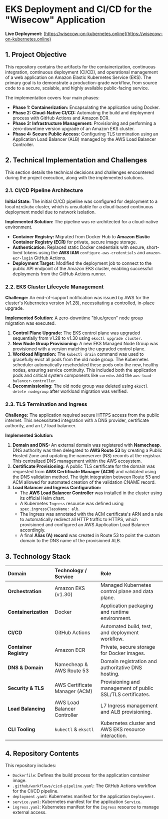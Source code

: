 # EKS Deployment and CI/CD for the "Wisecow" Application

**Live Deployment:** [https://wisecow-on-kubernetes.online](https://wisecow-on-kubernetes.online)

## 1. Project Objective

This repository contains the artifacts for the containerization, continuous integration, continuous deployment (CI/CD), and operational management of a web application on Amazon Elastic Kubernetes Service (EKS). The primary goal is to demonstrate a production-grade workflow, from source code to a secure, scalable, and highly available public-facing service.

The implementation covers four main phases:
*   **Phase 1: Containerization:** Encapsulating the application using Docker.
*   **Phase 2: Cloud-Native CI/CD:** Automating the build and deployment process with GitHub Actions and Amazon ECR.
*   **Phase 3: Infrastructure Management:** Provisioning and performing a zero-downtime version upgrade of an Amazon EKS cluster.
*   **Phase 4: Secure Public Access:** Configuring TLS termination using an Application Load Balancer (ALB) managed by the AWS Load Balancer Controller.

## 2. Technical Implementation and Challenges

This section details the technical decisions and challenges encountered during the project execution, along with the implemented solutions.

### 2.1. CI/CD Pipeline Architecture
**Initial State:** The initial CI/CD pipeline was configured for deployment to a local `minikube` cluster, which is unsuitable for a cloud-based continuous deployment model due to network isolation.

**Implemented Solution:** The pipeline was re-architected for a cloud-native environment.
*   **Container Registry:** Migrated from Docker Hub to **Amazon Elastic Container Registry (ECR)** for private, secure image storage.
*   **Authentication:** Replaced static Docker credentials with secure, short-lived tokens using the **AWS IAM** `configure-aws-credentials` and `amazon-ecr-login` GitHub Actions.
*   **Deployment Target:** Modified the deployment job to connect to the public API endpoint of the Amazon EKS cluster, enabling successful deployments from the GitHub Actions runner.

### 2.2. EKS Cluster Lifecycle Management
**Challenge:** An end-of-support notification was issued by AWS for the cluster's Kubernetes version (v1.28), necessitating a controlled, in-place upgrade.

**Implemented Solution:** A zero-downtime "blue/green" node group migration was executed.
1.  **Control Plane Upgrade:** The EKS control plane was upgraded sequentially from v1.28 to v1.30 using `eksctl upgrade cluster`.
2.  **New Node Group Provisioning:** A new EKS Managed Node Group was provisioned with a version matching the upgraded control plane.
3.  **Workload Migration:** The `kubectl drain` command was used to gracefully evict all pods from the old node group. The Kubernetes scheduler automatically rescheduled these pods onto the new, healthy nodes, ensuring service continuity. This included both the application pods and critical system components like `coredns` and the `aws-load-balancer-controller`.
4.  **Decommissioning:** The old node group was deleted using `eksctl delete nodegroup` after workload migration was verified.

### 2.3. TLS Termination and Ingress
**Challenge:** The application required secure HTTPS access from the public internet. This necessitated integration with a DNS provider, certificate authority, and an L7 load balancer.

**Implemented Solution:**
1.  **Domain and DNS:** An external domain was registered with **Namecheap**. DNS authority was then delegated to **AWS Route 53** by creating a Public Hosted Zone and updating the nameserver (NS) records at the registrar. This centralized DNS management within the AWS ecosystem.
2.  **Certificate Provisioning:** A public TLS certificate for the domain was requested from **AWS Certificate Manager (ACM)** and validated using the DNS validation method. The tight integration between Route 53 and ACM allowed for automated creation of the validation CNAME record.
3.  **Load Balancer and Ingress Configuration:**
    *   The **AWS Load Balancer Controller** was installed in the cluster using its official Helm chart.
    *   A Kubernetes `Ingress` resource was defined using `spec.ingressClassName: alb`.
    *   The Ingress was annotated with the ACM certificate's ARN and a rule to automatically redirect all HTTP traffic to HTTPS, which provisioned and configured an AWS Application Load Balancer accordingly.
    *   A final **Alias (A) record** was created in Route 53 to point the custom domain to the DNS name of the provisioned ALB.

## 3. Technology Stack

| Domain | Technology / Service | Role |
| :--- | :--- | :--- |
| **Orchestration** | Amazon EKS (v1.30) | Managed Kubernetes control plane and data plane. |
| **Containerization** | Docker | Application packaging and runtime environment. |
| **CI/CD** | GitHub Actions | Automated build, test, and deployment workflow. |
| **Container Registry**| Amazon ECR | Private, secure storage for Docker images. |
| **DNS & Domain** | Namecheap & AWS Route 53 | Domain registration and authoritative DNS hosting. |
| **Security & TLS** | AWS Certificate Manager (ACM) | Provisioning and management of public SSL/TLS certificates. |
| **Load Balancing** | AWS Load Balancer Controller | L7 Ingress management and ALB provisioning. |
| **CLI Tooling** | `kubectl` & `eksctl` | Kubernetes cluster and AWS EKS resource interaction. |

## 4. Repository Contents

This repository includes:
*   `Dockerfile`: Defines the build process for the application container image.
*   `.github/workflows/cicd-pipeline.yaml`: The GitHub Actions workflow for the CI/CD pipeline.
*   `deployment.yaml`: Kubernetes manifest for the application `Deployment`.
*   `service.yaml`: Kubernetes manifest for the application `Service`.
*   `ingress.yaml`: Kubernetes manifest for the `Ingress` resource to manage external access.

